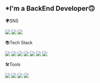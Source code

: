 ## *I'm a BackEnd Developer🙃   

  

🌍SNS

<a href="https://wjjayyy.notion.site/to-the-to-the-0b6901156a1149d1a850dccb213dd0b4"> <img src="https://img.shields.io/badge/Notion-FFFFFF?style=flat-square&logo=Notion&logoColor=black"/></a> <a href="https://github.com/dyjeong576"> <img src="https://img.shields.io/badge/github-181717?style=flat-square&logo=Github&logoColor=white"/></a> <a href="mailto:91gjstr@gmail.com"> <img src="https://img.shields.io/badge/Gmail-EA4335?style=flat-square&logo=Gmail&logoColor=white"/></a> 


📚Tech Stack

<img src="https://img.shields.io/badge/JavaScript-%23323330?style=flat-square&logo=JavaScript&logoColor=yellow"/> <img src="https://img.shields.io/badge/Node.js-339933?style=flat-square&logo=Node.js&logoColor=black"/> <img src="https://img.shields.io/badge/Express-000000?style=flat-square&logo=express&logoColor=white"> <img src="https://img.shields.io/badge/Prisma-2D3748?style=flat-square&logo=Prisma&logoColor=white"> <img src="https://img.shields.io/badge/MySQL-4479A1?style=flat-square&logo=MySQL&logoColor=black"/> <img src="https://img.shields.io/badge/PostgreSQL-4169E1?style=flat-square&logo=PostgreSQL&logoColor=white"/> <img src="https://img.shields.io/badge/AmazonAWS-FFFFFF?style=flat-square&logo=AmazonAWS&logoColor=black"/>



🛠️Tools

<img src="https://img.shields.io/badge/Slack-4A154B?style=flat-square&logo=Slack&logoColor=white"/> <img src="https://img.shields.io/badge/Asana-273347?style=flat-square&logo=Asana&logoColor=white"/> <img src="https://img.shields.io/badge/Trello-0052CC?style=flat-square&logo=Trello&logoColor=white"/> <img src="https://img.shields.io/badge/Postman-FF6C37?style=flat-square&logo=Postman&logoColor=white"/>

